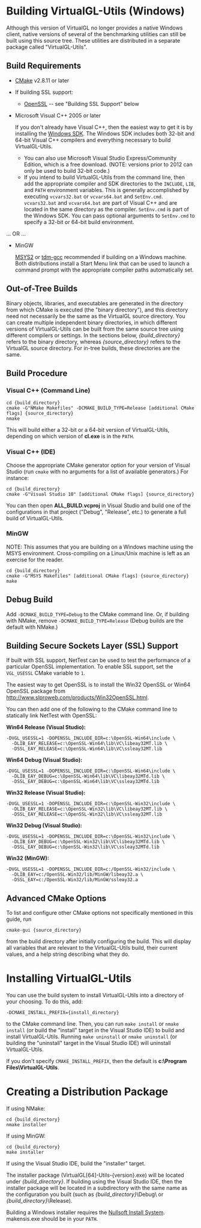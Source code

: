 Building VirtualGL-Utils (Windows)
==================================

Although this version of VirtualGL no longer provides a native Windows client,
native versions of several of the benchmarking utilities can still be built
using this source tree.  These utilities are distributed in a separate package
called "VirtualGL-Utils".


Build Requirements
------------------

- [CMake](http://www.cmake.org) v2.8.11 or later

- If building SSL support:
  * [OpenSSL](http://www.OpenSSL.org) -- see "Building SSL Support" below

- Microsoft Visual C++ 2005 or later

  If you don't already have Visual C++, then the easiest way to get it is by
  installing the
  [Windows SDK](http://msdn.microsoft.com/en-us/windows/bb980924.aspx).
  The Windows SDK includes both 32-bit and 64-bit Visual C++ compilers and
  everything necessary to build VirtualGL-Utils.

  * You can also use Microsoft Visual Studio Express/Community Edition, which
    is a free download.  (NOTE: versions prior to 2012 can only be used to
    build 32-bit code.)
  * If you intend to build VirtualGL-Utils from the command line, then add
    the appropriate compiler and SDK directories to the `INCLUDE`, `LIB`, and
    `PATH` environment variables.  This is generally accomplished by executing
    `vcvars32.bat` or `vcvars64.bat` and `SetEnv.cmd`.  `vcvars32.bat` and
    `vcvars64.bat` are part of Visual C++ and are located in the same directory
    as the compiler.  `SetEnv.cmd` is part of the Windows SDK.  You can pass
    optional arguments to `SetEnv.cmd` to specify a 32-bit or 64-bit build
    environment.

... OR ...

- MinGW

  [MSYS2](http://msys2.github.io/) or [tdm-gcc](http://tdm-gcc.tdragon.net/)
  recommended if building on a Windows machine.  Both distributions install a
  Start Menu link that can be used to launch a command prompt with the
  appropriate compiler paths automatically set.


Out-of-Tree Builds
------------------

Binary objects, libraries, and executables are generated in the directory from
which CMake is executed (the "binary directory"), and this directory need not
necessarily be the same as the VirtualGL source directory.  You can create
multiple independent binary directories, in which different versions of
VirtualGL-Utils can be built from the same source tree using different
compilers or settings.  In the sections below, *{build_directory}* refers to
the binary directory, whereas *{source_directory}* refers to the VirtualGL
source directory.  For in-tree builds, these directories are the same.


Build Procedure
---------------


### Visual C++ (Command Line)

    cd {build_directory}
    cmake -G"NMake Makefiles" -DCMAKE_BUILD_TYPE=Release [additional CMake flags] {source_directory}
    nmake

This will build either a 32-bit or a 64-bit version of VirtualGL-Utils,
depending on which version of **cl.exe** is in the `PATH`.


### Visual C++ (IDE)

Choose the appropriate CMake generator option for your version of Visual Studio
(run `cmake` with no arguments for a list of available generators.)  For
instance:

    cd {build_directory}
    cmake -G"Visual Studio 10" [additional CMake flags] {source_directory}

You can then open **ALL_BUILD.vcproj** in Visual Studio and build one of the
configurations in that project ("Debug", "Release", etc.) to generate a full
build of VirtualGL-Utils.


### MinGW

NOTE: This assumes that you are building on a Windows machine using the MSYS
environment.  Cross-compiling on a Linux/Unix machine is left as an exercise
for the reader.

    cd {build_directory}
    cmake -G"MSYS Makefiles" [additional CMake flags] {source_directory}
    make


Debug Build
-----------

Add `-DCMAKE_BUILD_TYPE=Debug` to the CMake command line.  Or, if building with
NMake, remove `-DCMAKE_BUILD_TYPE=Release` (Debug builds are the default with
NMake.)


Building Secure Sockets Layer (SSL) Support
-------------------------------------------

If built with SSL support, NetTest can be used to test the performance of a
particular OpenSSL implementation.  To enable SSL support, set the `VGL_USESSL`
CMake variable to `1`.

The easiest way to get OpenSSL is to install the Win32 OpenSSL or Win64 OpenSSL
package from <http://www.slproweb.com/products/Win32OpenSSL.html>.

You can then add one of the following to the CMake command line to statically
link NetTest with OpenSSL:

  **Win64 Release (Visual Studio):**

    -DVGL_USESSL=1 -DOPENSSL_INCLUDE_DIR=c:\OpenSSL-Win64\include \
      -DLIB_EAY_RELEASE=c:\OpenSSL-Win64\lib\VC\libeay32MT.lib \
      -DSSL_EAY_RELEASE=c:\OpenSSL-Win64\lib\VC\ssleay32MT.lib

  **Win64 Debug (Visual Studio):**

    -DVGL_USESSL=1 -DOPENSSL_INCLUDE_DIR=c:\OpenSSL-Win64\include \
      -DLIB_EAY_DEBUG=c:\OpenSSL-Win64\lib\VC\libeay32MTd.lib \
      -DSSL_EAY_DEBUG=c:\OpenSSL-Win64\lib\VC\ssleay32MTd.lib

  **Win32 Release (Visual Studio):**

    -DVGL_USESSL=1 -DOPENSSL_INCLUDE_DIR=c:\OpenSSL-Win32\include \
      -DLIB_EAY_RELEASE=c:\OpenSSL-Win32\lib\VC\libeay32MT.lib \
      -DSSL_EAY_RELEASE=c:\OpenSSL-Win32\lib\VC\ssleay32MT.lib

  **Win32 Debug (Visual Studio):**

    -DVGL_USESSL=1 -DOPENSSL_INCLUDE_DIR=c:\OpenSSL-Win32\include \
      -DLIB_EAY_DEBUG=c:\OpenSSL-Win32\lib\VC\libeay32MTd.lib \
      -DSSL_EAY_DEBUG=c:\OpenSSL-Win32\lib\VC\ssleay32MTd.lib

  **Win32 (MinGW):**

    -DVGL_USESSL=1 -DOPENSSL_INCLUDE_DIR=c:/OpenSSL-Win32/include \
      -DLIB_EAY=c:/OpenSSL-Win32/lib/MinGW/libeay32.a \
      -DSSL_EAY=c:/OpenSSL-Win32/lib/MinGW/ssleay32.a


Advanced CMake Options
----------------------

To list and configure other CMake options not specifically mentioned in this
guide, run

    cmake-gui {source_directory}

from the build directory after initially configuring the build.  This will
display all variables that are relevant to the VirtualGL-Utils build, their
current values, and a help string describing what they do.


Installing VirtualGL-Utils
==========================

You can use the build system to install VirtualGL-Utils into a directory of
your choosing.  To do this, add:

    -DCMAKE_INSTALL_PREFIX={install_directory}

to the CMake command line.  Then, you can run `make install` or `nmake install`
(or build the "install" target in the Visual Studio IDE) to build and install
VirtualGL-Utils.  Running `make uninstall` or `nmake uninstall` (or building
the "uninstall" target in the Visual Studio IDE) will uninstall
VirtualGL-Utils.

If you don't specify `CMAKE_INSTALL_PREFIX`, then the default is
**c:\Program Files\VirtualGL-Utils**.


Creating a Distribution Package
===============================

If using NMake:

    cd {build_directory}
    nmake installer

If using MinGW:

    cd {build_directory}
    make installer

If using the Visual Studio IDE, build the "installer" target.

The installer package (VirtualGL[64]-Utils-{version}.exe) will be located
under *{build_directory}*.  If building using the Visual Studio IDE, then the
installer package will be located in a subdirectory with the same name as the
configuration you built (such as *{build_directory}*\Debug\ or
*{build_directory}*\Release\).

Building a Windows installer requires the
[Nullsoft Install System](http://nsis.sourceforge.net/).  makensis.exe should
be in your `PATH`.

